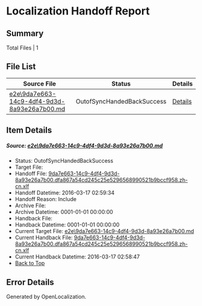 # <a name='report-top'></a> Localization Handoff Report

## Summary
 Total Files | 1

## File List
 Source File | Status | Details 
 ----------- | ------ | ------- 
 [e2e\9da7e663-14c9-4df4-9d3d-8a93e26a7b00.md](https://github.com/OpenLocalizationTest/oltest/blob/71c9a5d7c56b54bba2329a067b02e547ca3e0e78/e2e/9da7e663-14c9-4df4-9d3d-8a93e26a7b00.md) | OutofSyncHandedBackSuccess | [Details](#7bf48d50dd0d470f0c6ca3cba0caf75c293a58212)

## Item Details
##### <a name='7bf48d50dd0d470f0c6ca3cba0caf75c293a58212'></a> Source: [e2e\9da7e663-14c9-4df4-9d3d-8a93e26a7b00.md](https://github.com/OpenLocalizationTest/oltest/blob/71c9a5d7c56b54bba2329a067b02e547ca3e0e78/e2e/9da7e663-14c9-4df4-9d3d-8a93e26a7b00.md)
* Status: OutofSyncHandedBackSuccess
* Target File: 
* Handoff File: [9da7e663-14c9-4df4-9d3d-8a93e26a7b00.dfa867a54cd245c25e5296568990521b9bccf958.zh-cn.xlf](https://github.com/OpenLocalizationTestOrg/olhandoff/blob/8e61a06bcfa768b71edd43f3cf09c4903d8c0a0f/ol-handoff/OpenLocalizationTestOrg/oltest.zh-cn/xinjiang/ht/9da7e663-14c9-4df4-9d3d-8a93e26a7b00.dfa867a54cd245c25e5296568990521b9bccf958.zh-cn.xlf)
* Handoff Datetime: 2016-03-17 02:59:34
* Handoff Reason: Include
* Archive File: 
* Archive Datetime: 0001-01-01 00:00:00
* Handback File: 
* Handback Datetime: 0001-01-01 00:00:00
* Current Target File: [e2e\9da7e663-14c9-4df4-9d3d-8a93e26a7b00.md](https://github.com/OpenLocalizationTestOrg/oltest.zh-cn/blob/e3b92fd0ebadb1c88707b7534df0312c6f2d68b8/e2e/9da7e663-14c9-4df4-9d3d-8a93e26a7b00.md)
* Current Handback File: [9da7e663-14c9-4df4-9d3d-8a93e26a7b00.dfa867a54cd245c25e5296568990521b9bccf958.zh-cn.xlf](https://github.com/OpenLocalizationTestOrg/olhandback/blob/625a0441acf1fe243c1d6f4988b7d34c7705307c/ol-handback/OpenLocalizationTestOrg/oltest.zh-cn/xinjiang/ht/9da7e663-14c9-4df4-9d3d-8a93e26a7b00.dfa867a54cd245c25e5296568990521b9bccf958.zh-cn.xlf)
* Current Handback Datetime: 2016-03-17 02:58:47
* [Back to Top](#report-top)


## Error Details

Generated by OpenLocalization.
